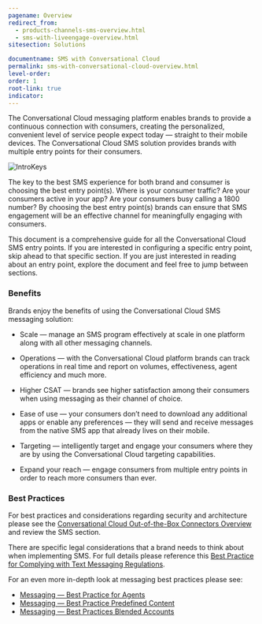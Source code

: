 ```yaml
---
pagename: Overview
redirect_from:
  - products-channels-sms-overview.html
  - sms-with-liveengage-overview.html
sitesection: Solutions

documentname: SMS with Conversational Cloud
permalink: sms-with-conversational-cloud-overview.html
level-order:
order: 1
root-link: true
indicator:
---
```

The Conversational Cloud messaging platform enables brands to provide a continuous connection with consumers, creating the personalized, convenient level of service people expect today — straight to their mobile devices. The Conversational Cloud SMS solution provides brands with multiple entry points for their consumers.

![IntroKeys](img/introductionkeys.png)

The key to the best SMS experience for both brand and consumer is choosing the best entry point(s). Where is your consumer traffic? Are your consumers active in your app? Are your consumers busy calling a 1800 number? By choosing the best entry point(s) brands can ensure that SMS engagement will be an effective channel for meaningfully engaging with consumers.

This document is a comprehensive guide for all the Conversational Cloud SMS entry points. If you are interested in configuring a specific entry point, skip ahead to that specific section. If you are just interested in reading about an entry point, explore the document and feel free to jump between sections.

### Benefits

Brands enjoy the benefits of using the Conversational Cloud SMS messaging solution:

* Scale — manage an SMS program effectively at scale in one platform along with all other messaging channels.

* Operations — with the Conversational Cloud platform brands can track operations in real time and report on volumes, effectiveness, agent efficiency and much more.

* Higher CSAT — brands see higher satisfaction among their consumers when using messaging as their channel of choice.

* Ease of use — your consumers don’t need to download any additional apps or enable any preferences — they will send and receive messages from the native SMS app that already lives on their mobile.

* Targeting — intelligently target and engage your consumers where they are by using the Conversational Cloud targeting capabilities.

* Expand your reach — engage consumers from multiple entry points in order to reach more consumers than ever.

### Best Practices

For best practices and considerations regarding security and architecture please see the [Conversational Cloud Out-of-the-Box Connectors Overview](https://s3-eu-west-1.amazonaws.com/ce-sr/CA/Messaging/Out+of+the+box+connectors+overview.pdf) and review the SMS section.

There are specific legal considerations that a brand needs to think about when implementing SMS. For full details please reference this [Best Practice for Complying with Text Messaging Regulations](http://s3-eu-west-1.amazonaws.com/ce-sr/CA/Messaging/Best+Practices+for+Complying+with+Text+Messaging+Regulations.pdf).

For an even more in-depth look at messaging best practices please see:

* [Messaging — Best Practice for Agents](https://s3-eu-west-1.amazonaws.com/ce-sr/CA/Messaging/Messaging+Best+Practice+for+Agents.pdf)
* [Messaging — Best Practice Predefined Content](https://s3-eu-west-1.amazonaws.com/ce-sr/CA/Messaging/Messaging+Best+Practice+Predefined+content.pdf)
* [Messaging — Best Practices Blended Accounts](https://docs.google.com/document/d/1L3xuUPw5Zz3bZNX-ymTRZTNsLwKEcWA6ZrdCusKXVHY/edit)
